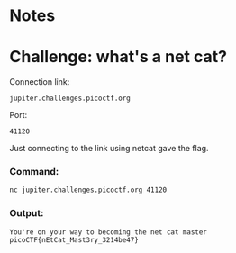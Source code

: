 # Notes
# Challenge: what's a net cat?

Connection link:
```
jupiter.challenges.picoctf.org 
```
Port:
```
41120
```
Just connecting to the link using netcat gave the flag.
### Command:
```bash
nc jupiter.challenges.picoctf.org 41120
```
### Output:
```
You're on your way to becoming the net cat master
picoCTF{nEtCat_Mast3ry_3214be47}
```
